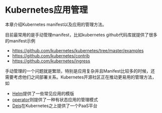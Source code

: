# Kubernetes应用管理

本章介绍Kubernetes manifest以及应用的管理方法。

目前最常用的是手动管理manifest，比如kubernetes github代码库就提供了很多的manifest示例

- https://github.com/kubernetes/kubernetes/tree/master/examples
- https://github.com/kubernetes/contrib
- https://github.com/kubernetes/ingress

手动管理的一个问题就是繁琐，特别是应用复杂并且Manifest比较多的时候，还需要考虑他们之间部署关系。Kubernetes开源社区正在推动更易用的管理方法，如

- [Helm](helm-app.md)提供了一些常见应用的模版
- [operator](operator.md)则提供了一种有状态应用的管理模式
- [Deis](deis.md)在Kubernetes之上提供了一个PaaS平台
